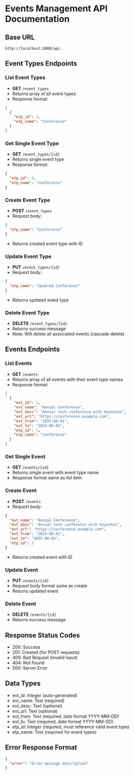 # Events Management API Documentation

## Base URL
`http://localhost:3000/api`

## Event Types Endpoints

### List Event Types
- **GET** `/event_types`
- Returns array of all event types
- Response format:
```json
[
  {
    "etp_id": 1,
    "etp_name": "Conference"
  }
]
```

### Get Single Event Type
- **GET** `/event_types/{id}`
- Returns single event type
- Response format:
```json
{
  "etp_id": 1,
  "etp_name": "Conference"
}
```

### Create Event Type
- **POST** `/event_types`
- Request body:
```json
{
  "etp_name": "Conference"
}
```
- Returns created event type with ID

### Update Event Type
- **PUT** `/event_types/{id}`
- Request body:
```json
{
  "etp_name": "Updated Conference"
}
```
- Returns updated event type

### Delete Event Type
- **DELETE** `/event_types/{id}`
- Returns success message
- Note: Will delete all associated events (cascade delete)

## Events Endpoints

### List Events
- **GET** `/events`
- Returns array of all events with their event type names
- Response format:
```json
[
  {
    "evt_id": 1,
    "evt_name": "Annual Conference",
    "evt_desc": "Annual tech conference with keynotes",
    "evt_url": "https://conference.example.com",
    "evt_from": "2025-06-01",
    "evt_to": "2025-06-03",
    "etp_id": 1,
    "etp_name": "Conference"
  }
]
```

### Get Single Event
- **GET** `/events/{id}`
- Returns single event with event type name
- Response format same as list item

### Create Event
- **POST** `/events`
- Request body:
```json
{
  "evt_name": "Annual Conference",
  "evt_desc": "Annual tech conference with keynotes",
  "evt_url": "https://conference.example.com",
  "evt_from": "2025-06-01",
  "evt_to": "2025-06-03",
  "etp_id": 1
}
```
- Returns created event with ID

### Update Event
- **PUT** `/events/{id}`
- Request body format same as create
- Returns updated event

### Delete Event
- **DELETE** `/events/{id}`
- Returns success message

## Response Status Codes
- 200: Success
- 201: Created (for POST requests)
- 400: Bad Request (invalid input)
- 404: Not Found
- 500: Server Error

## Data Types
- evt_id: Integer (auto-generated)
- evt_name: Text (required)
- evt_desc: Text (optional)
- evt_url: Text (optional)
- evt_from: Text (required, date format YYYY-MM-DD)
- evt_to: Text (required, date format YYYY-MM-DD)
- etp_id: Integer (required, must reference valid event type)
- etp_name: Text (required for event types)

## Error Response Format
```json
{
  "error": "Error message description"
}
```
